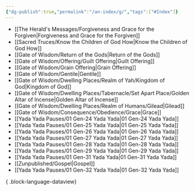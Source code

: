 ```yaml
---
{"dg-publish":true,"permalink":"/an-index/g/","tags":["#Index"]}
---
```



- [[The Herald's Messages/Forgiveness and Grace for the Forgiven\|Forgiveness and Grace for the Forgiven]]
- [[Sacred Truces/Know the Children of God How\|Know the Children of God How]]
- [[Gate of Wisdom/Return of the Gods\|Return of the Gods]]
- [[Gate of Wisdom/Offering/Guilt Offering\|Guilt Offering]]
- [[Gate of Wisdom/Grain Offering\|Grain Offering]]
- [[Gate of Wisdom/Gentile\|Gentile]]
- [[Gate of Wisdom/Dwelling Places/Realm of Yah/Kingdom of God\|Kingdom of God]]
- [[Gate of Wisdom/Dwelling Places/Tabernacle/Set Apart Place/Golden Altar of Incense\|Golden Altar of Incense]]
- [[Gate of Wisdom/Dwelling Places/Realm of Humans/Gilead\|Gilead]]
- [[Gate of Wisdom/Consequence/Obedience/Grace\|Grace]]
- [[Yada Yada Pauses/01 Gen-24 Yada Yada\|01 Gen-24 Yada Yada]]
- [[Yada Yada Pauses/01 Gen-25 Yada Yada\|01 Gen-25 Yada Yada]]
- [[Yada Yada Pauses/01 Gen-26 Yada Yada\|01 Gen-26 Yada Yada]]
- [[Yada Yada Pauses/01 Gen-27 Yada Yada\|01 Gen-27 Yada Yada]]
- [[Yada Yada Pauses/01 Gen-28 Yada Yada\|01 Gen-28 Yada Yada]]
- [[Yada Yada Pauses/01 Gen-29 Yada Yada\|01 Gen-29 Yada Yada]]
- [[Yada Yada Pauses/01 Gen-31 Yada Yada\|01 Gen-31 Yada Yada]]
- [[Zunpublished/Gospel\|Gospel]]
- [[Yada Yada Pauses/01 Gen-32 Yada Yada\|01 Gen-32 Yada Yada]]

{ .block-language-dataview}